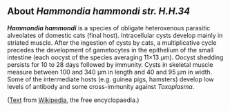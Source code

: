About *Hammondia hammondi str. H.H.34* 
--------------------------------------



***Hammondia hammondi*** is a species of obligate heteroxenous parasitic
alveolates of domestic cats (final host). Intracellular cysts develop
mainly in striated muscle. After the ingestion of cysts by cats, a
multiplicative cycle precedes the development of gametocytes in the
epithelium of the small intestine (each oocyst of the species averaging
11×13 μm). Oocyst shedding persists for 10 to 28 days followed by
immunity. Cysts in skeletal muscle measure between 100 and 340 μm in
length and 40 and 95 μm in width. Some of the intermediate hosts (e.g.
guinea pigs, hamsters) develop low levels of antibody and some
cross-immunity against *Toxoplasma*.

([Text](http://en.wikipedia.org/wiki/Hammondia_hammondi) from
[Wikipedia](http://en.wikipedia.org/), the free encyclopaedia.)
